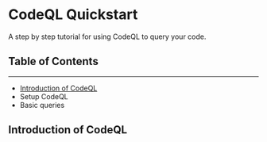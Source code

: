 # CodeQL Quickstart

A step by step tutorial for using CodeQL to query your code.
## Table of Contents

---

* [Introduction of CodeQL](#introduction-of-codeql)
* Setup CodeQL
* Basic queries

## Introduction of CodeQL
